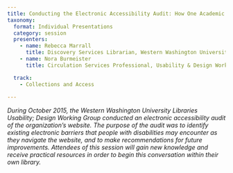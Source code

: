 ```yaml
---
title: Conducting the Electronic Accessibility Audit: How One Academic Library Identified Barriers for Patrons with Disabilities
taxonomy:
  format: Individual Presentations
  category: session
  presenters:
    - name: Rebecca Marrall
      title: Discovery Services Librarian, Western Washington University Libraries
    - name: Nora Burmeister
      title: Circulation Services Professional, Usability & Design Working Group, Western Washington University Libraries

  track:
    - Collections and Access
    
---
```

_During October 2015, the Western Washington University Libraries Usability; Design Working Group conducted an electronic accessibility audit of the organization’s website. The purpose of the audit was to identify existing electronic barriers that people with disabilities may encounter as they navigate the website, and to make recommendations for future improvements. Attendees of this session will gain new knowledge and receive practical resources in order to begin this conversation within their own library._